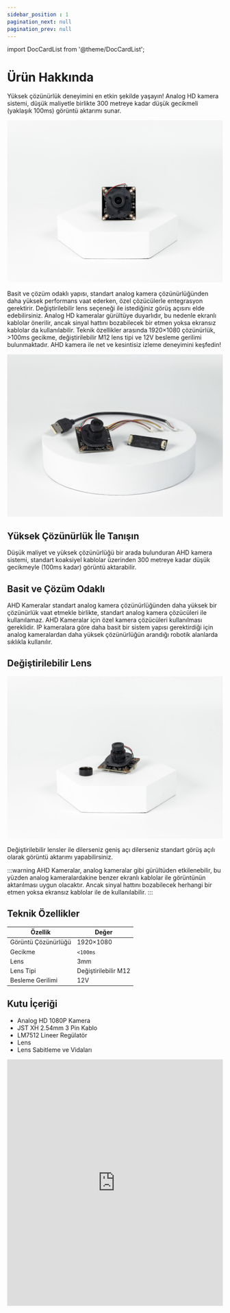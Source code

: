 ```yaml
---
sidebar_position : 1
pagination_next: null
pagination_prev: null
---
```


import DocCardList from '@theme/DocCardList';

# Ürün Hakkında

Yüksek çözünürlük deneyimini en etkin şekilde yaşayın! Analog HD kamera sistemi, düşük maliyetle birlikte 300 metreye kadar düşük gecikmeli (yaklaşık 100ms) görüntü aktarımı sunar.

![Analog HD 1080P Kamera](./image/IMG_5781.jpg)

Basit ve çözüm odaklı yapısı, standart analog kamera çözünürlüğünden daha yüksek performans vaat ederken, özel çözücülerle entegrasyon gerektirir. Değiştirilebilir lens seçeneği ile istediğiniz görüş açısını elde edebilirsiniz. Analog HD kameralar gürültüye duyarlıdır, bu nedenle ekranlı kablolar önerilir, ancak sinyal hattını bozabilecek bir etmen yoksa ekransız kablolar da kullanılabilir. Teknik özellikler arasında 1920×1080 çözünürlük, >100ms gecikme, değiştirilebilir M12 lens tipi ve 12V besleme gerilimi bulunmaktadır. AHD kamera ile net ve kesintisiz izleme deneyimini keşfedin!

![Analog HD 1080P Kamera](./image/IMG_5795-scaled.jpg)

## Yüksek Çözünürlük İle Tanışın

Düşük maliyet ve yüksek çözünürlüğü bir arada bulunduran AHD kamera sistemi, standart koaksiyel kablolar üzerinden 300 metreye kadar düşük gecikmeyle (100ms kadar) görüntü aktarabilir.

## Basit ve Çözüm Odaklı

AHD Kameralar standart analog kamera çözünürlüğünden daha yüksek bir çözünürlük vaat etmekle birlikte, standart analog kamera çözücüleri ile kullanılamaz. AHD Kameralar için özel kamera çözücüleri kullanılması gereklidir. IP kameralara göre daha basit bir sistem yapısı gerektirdiği için analog kameralardan daha yüksek çözünürlüğün arandığı robotik alanlarda sıklıkla kullanılır.

## Değiştirilebilir Lens

![Analog HD 1080P Kamera](./image/IMG_5783-scaled.jpg)

Değiştirilebilir lensler ile dilerseniz geniş açı dilerseniz standart görüş açılı olarak görüntü aktarımı yapabilirsiniz.

:::warning
AHD Kameralar, analog kameralar gibi gürültüden etkilenebilir, bu yüzden analog kameralardakine benzer ekranlı kablolar ile görüntünün aktarılması uygun olacaktır. Ancak sinyal hattını bozabilecek herhangi bir etmen yoksa ekransız kablolar ile de kullanılabilir.
:::

## Teknik Özellikler

| Özellik             | Değer                |
|---------------------|----------------------|
| Görüntü Çözünürlüğü | 1920×1080            |
| Gecikme             | `<100ms`             |
| Lens                | 3mm                  |
| Lens Tipi           | Değiştirilebilir M12 |
| Besleme Gerilimi    | 12V                  |

## Kutu İçeriği

- Analog HD 1080P Kamera
- JST XH 2.54mm 3 Pin Kablo
- LM7512 Lineer Regülatör
- Lens
- Lens Sabitleme ve Vidaları

<iframe width="100%" height="574" src="https://www.youtube.com/embed/gdNUwNv4al0" title="ANALOG HD (AHD) KAMERALAR NASIL KULLANILIR" frameborder="0" allow="accelerometer; autoplay; clipboard-write; encrypted-media; gyroscope; picture-in-picture; web-share" allowfullscreen></iframe>

<DocCardList />
